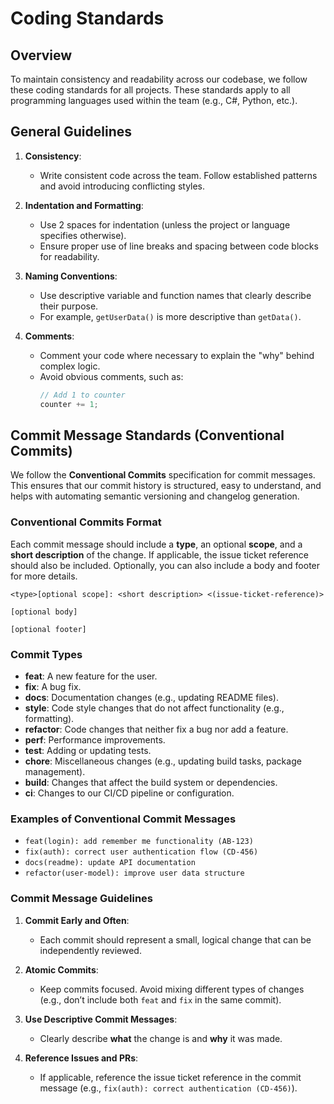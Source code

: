# Coding Standards

## Overview

To maintain consistency and readability across our codebase, we follow these coding standards for all projects. These standards apply to all programming languages used within the team (e.g., C#, Python, etc.).

## General Guidelines

1. **Consistency**:

   - Write consistent code across the team. Follow established patterns and avoid introducing conflicting styles.

2. **Indentation and Formatting**:

   - Use 2 spaces for indentation (unless the project or language specifies otherwise).
   - Ensure proper use of line breaks and spacing between code blocks for readability.

3. **Naming Conventions**:

   - Use descriptive variable and function names that clearly describe their purpose.
   - For example, `getUserData()` is more descriptive than `getData()`.

4. **Comments**:
   - Comment your code where necessary to explain the "why" behind complex logic.
   - Avoid obvious comments, such as:
     ```javascript
     // Add 1 to counter
     counter += 1;
     ```

## Commit Message Standards (Conventional Commits)

We follow the **Conventional Commits** specification for commit messages. This ensures that our commit history is structured, easy to understand, and helps with automating semantic versioning and changelog generation.

### Conventional Commits Format

Each commit message should include a **type**, an optional **scope**, and a **short description** of the change. If applicable, the issue ticket reference should also be included. Optionally, you can also include a body and footer for more details.

```text
<type>[optional scope]: <short description> <(issue-ticket-reference)>

[optional body]

[optional footer]
```

### Commit Types

- **feat**: A new feature for the user.
- **fix**: A bug fix.
- **docs**: Documentation changes (e.g., updating README files).
- **style**: Code style changes that do not affect functionality (e.g., formatting).
- **refactor**: Code changes that neither fix a bug nor add a feature.
- **perf**: Performance improvements.
- **test**: Adding or updating tests.
- **chore**: Miscellaneous changes (e.g., updating build tasks, package management).
- **build**: Changes that affect the build system or dependencies.
- **ci**: Changes to our CI/CD pipeline or configuration.

### Examples of Conventional Commit Messages

- `feat(login): add remember me functionality (AB-123)`
- `fix(auth): correct user authentication flow (CD-456)`
- `docs(readme): update API documentation`
- `refactor(user-model): improve user data structure`

### Commit Message Guidelines

1. **Commit Early and Often**:
   - Each commit should represent a small, logical change that can be independently reviewed.
2. **Atomic Commits**:
   - Keep commits focused. Avoid mixing different types of changes (e.g., don’t include both `feat` and `fix` in the same commit).
3. **Use Descriptive Commit Messages**:

   - Clearly describe **what** the change is and **why** it was made.

4. **Reference Issues and PRs**:
   - If applicable, reference the issue ticket reference in the commit message (e.g., `fix(auth): correct authentication (CD-456)`).
